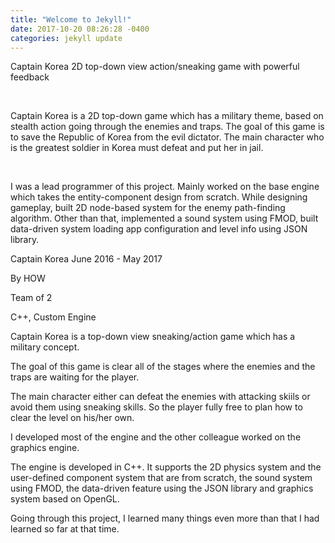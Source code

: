 ```yaml
---
title: "Welcome to Jekyll!"
date: 2017-10-20 08:26:28 -0400
categories: jekyll update
---
```

Captain Korea
2D top-down view action/sneaking game with powerful feedback

​

Captain Korea is a 2D top-down game which has a military theme, based on stealth action going through the enemies and traps. The goal of this game is to save the Republic of Korea from the evil dictator. The main character who is the greatest soldier in Korea must defeat and put her in jail.

​​

I was a lead programmer of this project. Mainly worked on the base engine which takes the entity-component design from scratch. While designing gameplay, built 2D node-based system for the enemy path-finding algorithm. Other than that, implemented a sound system using FMOD, built data-driven system loading app configuration and level info using JSON library. 

Captain Korea
June 2016 - May 2017

By HOW

Team of 2

C++, Custom Engine

 

  Captain Korea is a top-down view sneaking/action game which has a military concept.

  The goal of this game is clear all of the stages where the enemies and the traps are waiting for the player. 

  The main character either can defeat the enemies with attacking skiils or avoid them using sneaking skills. So the player fully free to plan how to clear the level on his/her own.

 

  I developed most of the engine and the other colleague worked on the graphics engine.

  The engine is developed in C++. It supports the 2D physics system and the user-defined component system that are from scratch, the sound system using FMOD, the data-driven feature using the JSON library and graphics system based on OpenGL.

  Going through this project, I learned many things even more than that I had learned so far at that time. 

